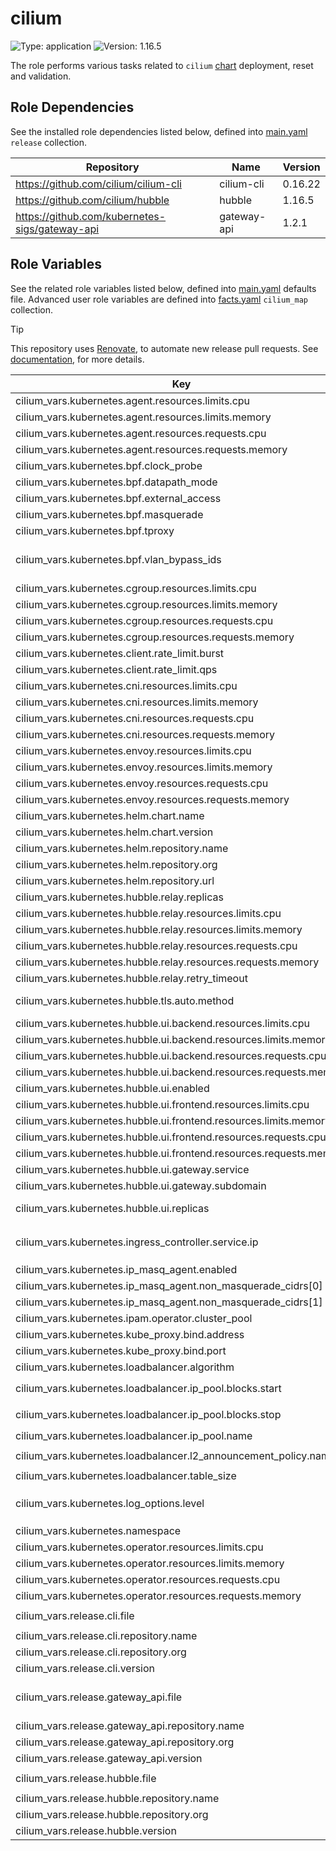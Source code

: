 # cilium

![Type: application](https://img.shields.io/badge/Type-application-informational?style=flat-square) ![Version: 1.16.5](https://img.shields.io/badge/Version-1.16.5-informational?style=flat-square)

The role performs various tasks related to `cilium` [chart](https://github.com/cilium/cilium/tree/v1.16.5/install/kubernetes/cilium) deployment, reset and validation.

## Role Dependencies

See the installed role dependencies listed below, defined into [main.yaml](./defaults/main.yaml) `release` collection.

| Repository | Name | Version |
|------------|------|---------|
| https://github.com/cilium/cilium-cli | cilium-cli | 0.16.22 |
| https://github.com/cilium/hubble | hubble | 1.16.5 |
| https://github.com/kubernetes-sigs/gateway-api | gateway-api | 1.2.1 |

## Role Variables

See the related role variables listed below, defined into [main.yaml](./defaults/main.yaml) defaults file. Advanced user role variables are defined into [facts.yaml](./tasks/facts.yaml) `cilium_map` collection.

> [!TIP]
> This repository uses [Renovate](https://docs.renovatebot.com), to automate new release pull requests. See [documentation](https://axivo.com/k3s-cluster/tutorials/handbook/renovate/), for more details.

| Key | Type | Default | Description |
|-----|------|---------|-------------|
| cilium_vars.kubernetes.agent.resources.limits.cpu | string | `nil` |  |
| cilium_vars.kubernetes.agent.resources.limits.memory | string | `"256Mi"` |  |
| cilium_vars.kubernetes.agent.resources.requests.cpu | string | `"10m"` |  |
| cilium_vars.kubernetes.agent.resources.requests.memory | string | `"256Mi"` |  |
| cilium_vars.kubernetes.bpf.clock_probe | bool | `true` |  |
| cilium_vars.kubernetes.bpf.datapath_mode | string | `"netkit"` |  |
| cilium_vars.kubernetes.bpf.external_access | bool | `false` |  |
| cilium_vars.kubernetes.bpf.masquerade | bool | `true` |  |
| cilium_vars.kubernetes.bpf.tproxy | bool | `true` |  |
| cilium_vars.kubernetes.bpf.vlan_bypass_ids | list | `[1,4]` | `1` for Longhorn CIFS backup, `4` for Cilium IP pool |
| cilium_vars.kubernetes.cgroup.resources.limits.cpu | string | `nil` |  |
| cilium_vars.kubernetes.cgroup.resources.limits.memory | string | `"128Mi"` |  |
| cilium_vars.kubernetes.cgroup.resources.requests.cpu | string | `"10m"` |  |
| cilium_vars.kubernetes.cgroup.resources.requests.memory | string | `"128Mi"` |  |
| cilium_vars.kubernetes.client.rate_limit.burst | int | `100` |  |
| cilium_vars.kubernetes.client.rate_limit.qps | int | `50` |  |
| cilium_vars.kubernetes.cni.resources.limits.cpu | string | `nil` |  |
| cilium_vars.kubernetes.cni.resources.limits.memory | string | `"128Mi"` |  |
| cilium_vars.kubernetes.cni.resources.requests.cpu | string | `"10m"` |  |
| cilium_vars.kubernetes.cni.resources.requests.memory | string | `"128Mi"` |  |
| cilium_vars.kubernetes.envoy.resources.limits.cpu | string | `nil` |  |
| cilium_vars.kubernetes.envoy.resources.limits.memory | string | `"128Mi"` |  |
| cilium_vars.kubernetes.envoy.resources.requests.cpu | string | `"10m"` |  |
| cilium_vars.kubernetes.envoy.resources.requests.memory | string | `"128Mi"` |  |
| cilium_vars.kubernetes.helm.chart.name | string | `"cilium"` |  |
| cilium_vars.kubernetes.helm.chart.version | string | `"v1.16.5"` |  |
| cilium_vars.kubernetes.helm.repository.name | string | `"cilium"` |  |
| cilium_vars.kubernetes.helm.repository.org | string | `"cilium"` |  |
| cilium_vars.kubernetes.helm.repository.url | string | `"https://helm.cilium.io"` |  |
| cilium_vars.kubernetes.hubble.relay.replicas | int | `2` |  |
| cilium_vars.kubernetes.hubble.relay.resources.limits.cpu | string | `nil` |  |
| cilium_vars.kubernetes.hubble.relay.resources.limits.memory | string | `"128Mi"` |  |
| cilium_vars.kubernetes.hubble.relay.resources.requests.cpu | string | `"10m"` |  |
| cilium_vars.kubernetes.hubble.relay.resources.requests.memory | string | `"128Mi"` |  |
| cilium_vars.kubernetes.hubble.relay.retry_timeout | string | `"10s"` |  |
| cilium_vars.kubernetes.hubble.tls.auto.method | string | `"certmanager"` | Available options are `certmanager` and `helm` |
| cilium_vars.kubernetes.hubble.ui.backend.resources.limits.cpu | string | `nil` |  |
| cilium_vars.kubernetes.hubble.ui.backend.resources.limits.memory | string | `"128Mi"` |  |
| cilium_vars.kubernetes.hubble.ui.backend.resources.requests.cpu | string | `"10m"` |  |
| cilium_vars.kubernetes.hubble.ui.backend.resources.requests.memory | string | `"128Mi"` |  |
| cilium_vars.kubernetes.hubble.ui.enabled | bool | `true` |  |
| cilium_vars.kubernetes.hubble.ui.frontend.resources.limits.cpu | string | `nil` |  |
| cilium_vars.kubernetes.hubble.ui.frontend.resources.limits.memory | string | `"128Mi"` |  |
| cilium_vars.kubernetes.hubble.ui.frontend.resources.requests.cpu | string | `"10m"` |  |
| cilium_vars.kubernetes.hubble.ui.frontend.resources.requests.memory | string | `"128Mi"` |  |
| cilium_vars.kubernetes.hubble.ui.gateway.service | string | `"hubble-ui"` |  |
| cilium_vars.kubernetes.hubble.ui.gateway.subdomain | string | `"hubble"` |  |
| cilium_vars.kubernetes.hubble.ui.replicas | int | `1` | Related to [cilium/cilium#33109](https://github.com/cilium/cilium/issues/33109) |
| cilium_vars.kubernetes.ingress_controller.service.ip | string | `"192.168.4.20"` | Assign the `CiliumLoadBalancerIPPool` blocks start address |
| cilium_vars.kubernetes.ip_masq_agent.enabled | bool | `false` |  |
| cilium_vars.kubernetes.ip_masq_agent.non_masquerade_cidrs[0] | string | `"10.0.0.0/8"` |  |
| cilium_vars.kubernetes.ip_masq_agent.non_masquerade_cidrs[1] | string | `"192.168.0.0/16"` |  |
| cilium_vars.kubernetes.ipam.operator.cluster_pool | string | `"10.42.0.0/16"` |  |
| cilium_vars.kubernetes.kube_proxy.bind.address | string | `"0.0.0.0"` |  |
| cilium_vars.kubernetes.kube_proxy.bind.port | int | `10256` |  |
| cilium_vars.kubernetes.loadbalancer.algorithm | string | `"maglev"` |  |
| cilium_vars.kubernetes.loadbalancer.ip_pool.blocks.start | string | `"192.168.4.20"` | `CiliumLoadBalancerIPPool` blocks start address |
| cilium_vars.kubernetes.loadbalancer.ip_pool.blocks.stop | string | `"192.168.4.100"` | `CiliumLoadBalancerIPPool` blocks stop address |
| cilium_vars.kubernetes.loadbalancer.ip_pool.name | string | `"cilium-ip-pool"` |  |
| cilium_vars.kubernetes.loadbalancer.l2_announcement_policy.name | string | `"cilium-l2-announcement-policy"` |  |
| cilium_vars.kubernetes.loadbalancer.table_size | int | `16381` |  |
| cilium_vars.kubernetes.log_options.level | string | `"WARNING"` | Available options are `INFO`, `WARNING`, `ERROR` and `FATAL` |
| cilium_vars.kubernetes.namespace | string | `"kube-system"` |  |
| cilium_vars.kubernetes.operator.resources.limits.cpu | string | `nil` |  |
| cilium_vars.kubernetes.operator.resources.limits.memory | string | `"128Mi"` |  |
| cilium_vars.kubernetes.operator.resources.requests.cpu | string | `"10m"` |  |
| cilium_vars.kubernetes.operator.resources.requests.memory | string | `"128Mi"` |  |
| cilium_vars.release.cli.file | string | `"cilium-linux-arm64.tar.gz"` |  |
| cilium_vars.release.cli.repository.name | string | `"cilium-cli"` |  |
| cilium_vars.release.cli.repository.org | string | `"cilium"` |  |
| cilium_vars.release.cli.version | string | `"v0.16.22"` |  |
| cilium_vars.release.gateway_api.file | string | `"experimental-install.yaml"` | See Cilium [documentation](https://docs.cilium.io/en/stable/network/servicemesh/gateway-api/gateway-api/), for implementation details |
| cilium_vars.release.gateway_api.repository.name | string | `"gateway-api"` |  |
| cilium_vars.release.gateway_api.repository.org | string | `"kubernetes-sigs"` |  |
| cilium_vars.release.gateway_api.version | string | `"v1.2.1"` |  |
| cilium_vars.release.hubble.file | string | `"hubble-linux-arm64.tar.gz"` |  |
| cilium_vars.release.hubble.repository.name | string | `"hubble"` |  |
| cilium_vars.release.hubble.repository.org | string | `"cilium"` |  |
| cilium_vars.release.hubble.version | string | `"v1.16.5"` |  |
